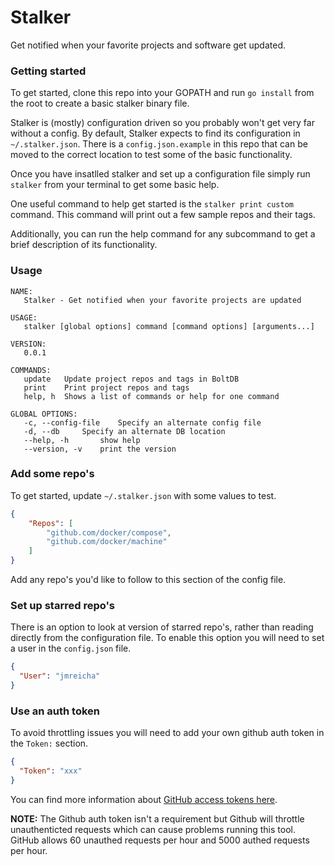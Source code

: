 # Stalker

Get notified when your favorite projects and software get updated.

### Getting started

To get started, clone this repo into your GOPATH and run `go install` from the root to create a basic stalker binary file.

Stalker is (mostly) configuration driven so you probably won't get very far without a config.  By default, Stalker expects to find its configuration in `~/.stalker.json`.  There is a `config.json.example` in this repo that can be moved to the correct location to test some of the basic functionality.

Once you have insatlled stalker and set up a configuration file simply run `stalker` from your terminal to get some basic help.

One useful command to help get started is the `stalker print custom` command.  This command will print out a few sample repos and their tags.

Additionally, you can run the help command for any subcommand to get a brief description of its functionality.

### Usage

```
NAME:
   Stalker - Get notified when your favorite projects are updated

USAGE:
   stalker [global options] command [command options] [arguments...]

VERSION:
   0.0.1

COMMANDS:
   update	Update project repos and tags in BoltDB
   print	Print project repos and tags
   help, h	Shows a list of commands or help for one command

GLOBAL OPTIONS:
   -c, --config-file	Specify an alternate config file
   -d, --db		Specify an alternate DB location
   --help, -h		show help
   --version, -v	print the version
```

### Add some repo's

To get started, update `~/.stalker.json` with some values to test.

```json
{
    "Repos": [
        "github.com/docker/compose",
        "github.com/docker/machine"
    ]
}
```

Add any repo's you'd like to follow to this section of the config file.

### Set up starred repo's

There is an option to look at version of starred repo's, rather than reading directly from the configuration file.  To enable this option you will need to set a user in the `config.json` file.

```json
{
  "User": "jmreicha"
}
```

### Use an auth token

To avoid throttling issues you will need to add your own github auth token in
the `Token:` section.

```json
{
  "Token": "xxx"
}
```

You can find more information about [GitHub access tokens here](https://help.github.com/articles/creating-an-access-token-for-command-line-use/).

**NOTE:** The Github auth token isn't a requirement but Github will throttle unauthenticted requests which can
cause problems running this tool.  GitHub allows 60 unauthed requests per hour
and 5000 authed requests per hour.
